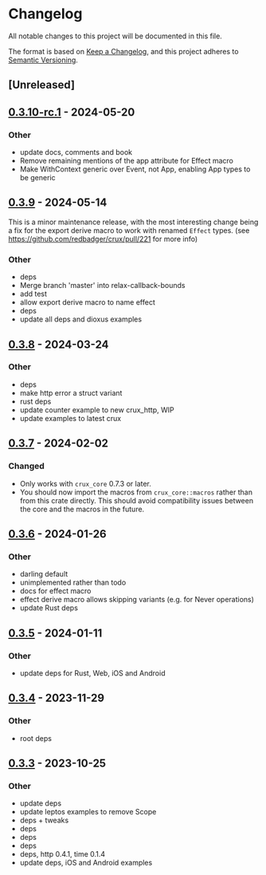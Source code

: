 # Changelog

All notable changes to this project will be documented in this file.

The format is based on [Keep a Changelog](https://keepachangelog.com/en/1.0.0/),
and this project adheres to
[Semantic Versioning](https://semver.org/spec/v2.0.0.html).

## [Unreleased]

## [0.3.10-rc.1](https://github.com/redbadger/crux/compare/crux_macros-v0.3.9...crux_macros-v0.3.10-rc.1) - 2024-05-20

### Other

- update docs, comments and book
- Remove remaining mentions of the app attribute for Effect macro
- Make WithContext generic over Event, not App, enabling App types to be generic

## [0.3.9](https://github.com/redbadger/crux/compare/crux_macros-v0.3.8...crux_macros-v0.3.9) - 2024-05-14

This is a minor maintenance release, with the most interesting change being a fix for the export derive macro to work with renamed `Effect` types. (see https://github.com/redbadger/crux/pull/221 for more info)

### Other

- deps
- Merge branch 'master' into relax-callback-bounds
- add test
- allow export derive macro to name effect
- deps
- update all deps and dioxus examples

## [0.3.8](https://github.com/redbadger/crux/compare/crux_macros-v0.3.7...crux_macros-v0.3.8) - 2024-03-24

### Other

- deps
- make http error a struct variant
- rust deps
- update counter example to new crux_http, WIP
- update examples to latest crux

## [0.3.7](https://github.com/redbadger/crux/compare/crux_macros-v0.3.6...crux_macros-v0.3.7) - 2024-02-02

### Changed

- Only works with `crux_core` 0.7.3 or later.
- You should now import the macros from `crux_core::macros` rather than from
  this crate directly. This should avoid compatibility issues between the core
  and the macros in the future.

## [0.3.6](https://github.com/redbadger/crux/compare/crux_macros-v0.3.5...crux_macros-v0.3.6) - 2024-01-26

### Other

- darling default
- unimplemented rather than todo
- docs for effect macro
- effect derive macro allows skipping variants (e.g. for Never operations)
- update Rust deps

## [0.3.5](https://github.com/redbadger/crux/compare/crux_macros-v0.3.4...crux_macros-v0.3.5) - 2024-01-11

### Other

- update deps for Rust, Web, iOS and Android

## [0.3.4](https://github.com/redbadger/crux/compare/crux_macros-v0.3.3...crux_macros-v0.3.4) - 2023-11-29

### Other

- root deps

## [0.3.3](https://github.com/redbadger/crux/compare/crux_macros-v0.3.2...crux_macros-v0.3.3) - 2023-10-25

### Other

- update deps
- update leptos examples to remove Scope
- deps + tweaks
- deps
- deps
- deps
- deps, http 0.4.1, time 0.1.4
- update deps, iOS and Android examples
